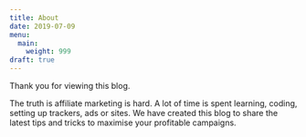 ```yaml
---
title: About
date: 2019-07-09
menu:
  main:
    weight: 999
draft: true
---
```

Thank you for viewing this blog.

The truth is affiliate marketing is hard. A lot of time is spent learning, coding, setting up trackers, ads or sites. We have created this blog to share the latest tips and tricks to maximise your profitable campaigns.